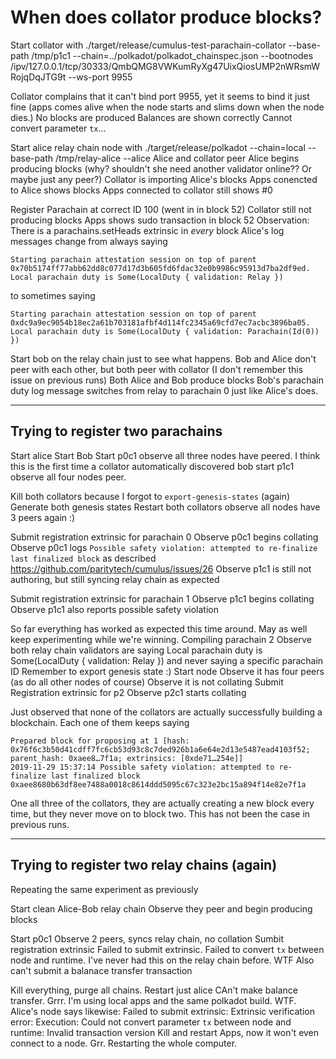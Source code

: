 # When does collator produce blocks?
Start collator with ./target/release/cumulus-test-parachain-collator --base-path /tmp/p1c1 --chain=../polkadot/polkadot_chainspec.json --bootnodes /ipv/127.0.0.1/tcp/30333/QmbQMG8VWKumRyXg47UixQiosUMP2nWRsmWRojqDqJTG9t --ws-port 9955

Collator complains that it can't bind port 9955, yet it seems to bind it just fine (apps comes alive when the node starts and slims down when the node dies.)
No blocks are produced
Balances are shown correctly
Cannot convert parameter `tx`...

Start alice relay chain node with ./target/release/polkadot --chain=local --base-path /tmp/relay-alice --alice
Alice and collator peer
Alice begins producing blocks (why? shouldn't she need another validator online?? Or maybe just any peer?)
Collator is importing Alice's blocks
Apps conencted to Alice shows blocks
Apps connected to collator still shows #0

Register Parachain at correct ID 100 (went in in block 52)
Collator still not producing blocks
Apps shows sudo transaction in block 52
Observation: There is a parachains.setHeads extrinsic in _every_ block
Alice's log messages change from always saying
```
Starting parachain attestation session on top of parent 0x70b5174ff77abb62dd8c077d17d3b605fd6fdac32e0b9986c95913d7ba2df9ed. Local parachain duty is Some(LocalDuty { validation: Relay })
```
to sometimes saying
```
Starting parachain attestation session on top of parent 0xdc9a9ec9054b18ec2a61b703181afbf4d114fc2345a69cfd7ec7acbc3896ba05. Local parachain duty is Some(LocalDuty { validation: Parachain(Id(0)) })
```



Start bob on the relay chain just to see what happens.
Bob and Alice don't peer with each other, but both peer with collator (I don't remember this issue on previous runs)
Both Alice and Bob produce blocks
Bob's parachain duty log message switches from relay to parachain 0 just like Alice's does.

--------------------------------------
## Trying to register two parachains

Start alice
Start Bob
Start p0c1
observe all three nodes have peered. I think this is the first time a collator automatically discovered bob
start p1c1
observe all four nodes peer.

Kill both collators because I forgot to `export-genesis-states` (again)
Generate both genesis states
Restart both collators
observe all nodes have 3 peers again :)

Submit registration extrinsic for parachain 0
Observe p0c1 begins collating
Observe p0c1 logs `Possible safety violation: attempted to re-finalize last finalized block` as described https://github.com/paritytech/cumulus/issues/26
Observe p1c1 is still not authoring, but still syncing relay chain as expected

Submit registration extrinsic for parachain 1
Observe p1c1 begins collating
Observe p1c1 also reports possible safety violation

So far everything has worked as expected this time around.
May as well keep experimenting while we're winning.
Compiling parachain 2
Observe both relay chain validators are saying Local parachain duty is Some(LocalDuty { validation: Relay }) and never saying a specific parachain ID
Remember to export genesis state :)
Start node
Observe it has four peers (as do all other nodes of course)
Observe it is not collating
Submit Registration extrinsic for p2
Observe p2c1 starts collating

Just observed that none of the collators are actually successfully building a blockchain. Each one of them keeps saying
```
Prepared block for proposing at 1 [hash: 0x76f6c3b50d41cdff7fc6cb53d93c8c7ded926b1a6e64e2d13e5487ead4103f52; parent_hash: 0xaee8…7f1a; extrinsics: [0xde71…254e]]
2019-11-29 15:37:14 Possible safety violation: attempted to re-finalize last finalized block 0xaee8680b63df8ee7488a0018c8614ddd5095c67c323e2bc15a894f14e82e7f1a
```
One all three of the collators, they are actually creating a new block every time, but they never move on to block two. This has not been the case in previous runs.

--------------------------------------
## Trying to register two relay chains (again)
Repeating the same experiment as previously

Start clean Alice-Bob relay chain
Observe they peer and begin producing blocks

Start p0c1
Observe 2 peers, syncs relay chain, no collation
Sumbit registration extrinsic
Failed to submit extrinsic. Failed to convert `tx` between node and runtime. I've never had this on the relay chain before. WTF
Also can't submit a balanace transfer transaction

Kill everything, purge all chains.
Restart just alice
CAn't make balance transfer. Grrr. I'm using local apps and the same polkadot build. WTF.
Alice's node says likewise: Failed to submit extrinsic: Extrinsic verification error: Execution: Could not convert parameter `tx` between node and runtime: Invalid transaction version
Kill and restart Apps, now it won't even connect to a node.
Grr. Restarting the whole computer.
